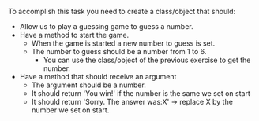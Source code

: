 To accomplish this task you need to create a class/object that should:

* Allow us to play a guessing game to guess a number.
* Have a method to start the game.
    * When the game is started a new number to guess is set.
    * The number to guess should be a number from 1 to 6.
        * You can use the class/object of the previous exercise to get the
        number.
* Have a method that should receive an argument
    * The argument should be a number.
    * It should return 'You win!' if the number is the same we set on start
    * It should return 'Sorry. The answer was:X' -> replace X by the number
    we set on start.
